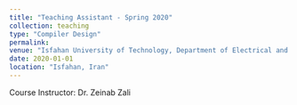 ```yaml
---
title: "Teaching Assistant - Spring 2020"
collection: teaching
type: "Compiler Design"
permalink:
venue: "Isfahan University of Technology, Department of Electrical and Computer Engineering"
date: 2020-01-01
location: "Isfahan, Iran"
---
```


Course Instructor: Dr. Zeinab Zali
